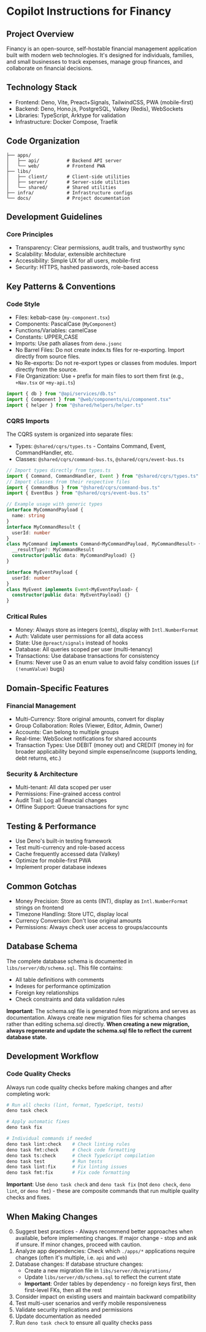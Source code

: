 # Copilot Instructions for Financy

## Project Overview

Financy is an open-source, self-hostable financial management application built with modern web technologies. It's designed for individuals, families, and small businesses to track expenses, manage group finances, and collaborate on financial decisions.

## Technology Stack

- Frontend: Deno, Vite, Preact+Signals, TailwindCSS, PWA (mobile-first)
- Backend: Deno, Hono.js, PostgreSQL, Valkey (Redis), WebSockets
- Libraries: TypeScript, Arktype for validation
- Infrastructure: Docker Compose, Traefik

## Code Organization

```
├── apps/
│   ├── api/          # Backend API server
│   └── web/          # Frontend PWA
├── libs/
│   ├── client/       # Client-side utilities
│   ├── server/       # Server-side utilities
│   └── shared/       # Shared utilities
├── infra/            # Infrastructure configs
└── docs/             # Project documentation
```

## Development Guidelines

### Core Principles

- Transparency: Clear permissions, audit trails, and trustworthy sync
- Scalability: Modular, extensible architecture
- Accessibility: Simple UX for all users, mobile-first
- Security: HTTPS, hashed passwords, role-based access

## Key Patterns & Conventions

### Code Style

- Files: kebab-case (`my-component.tsx`)
- Components: PascalCase (`MyComponent`)
- Functions/Variables: camelCase
- Constants: UPPER_CASE
- Imports: Use path aliases from `deno.jsonc`
- No Barrel Files: Do not create index.ts files for re-exporting. Import directly from source files.
- No Re-exports: Do not re-export types or classes from modules. Import directly from the source.
- File Organization: Use `+` prefix for main files to sort them first (e.g., `+Nav.tsx` or `+my-api.ts`)

```typescript
import { db } from "@api/services/db.ts"
import { Component } from "@web/components/ui/component.tsx"
import { helper } from "@shared/helpers/helper.ts"
```

### CQRS Imports

The CQRS system is organized into separate files:

- Types: `@shared/cqrs/types.ts` - Contains Command, Event, CommandHandler, etc.
- Classes: `@shared/cqrs/command-bus.ts`, `@shared/cqrs/event-bus.ts`

```typescript
// Import types directly from types.ts
import { Command, CommandHandler, Event } from "@shared/cqrs/types.ts"
// Import classes from their respective files
import { CommandBus } from "@shared/cqrs/command-bus.ts"
import { EventBus } from "@shared/cqrs/event-bus.ts"

// Example usage with generic types
interface MyCommandPayload {
  name: string
}
interface MyCommandResult {
  userId: number
}
class MyCommand implements Command<MyCommandPayload, MyCommandResult> {
  __resultType?: MyCommandResult
  constructor(public data: MyCommandPayload) {}
}

interface MyEventPayload {
  userId: number
}
class MyEvent implements Event<MyEventPayload> {
  constructor(public data: MyEventPayload) {}
}
```

### Critical Rules

- Money: Always store as integers (cents), display with `Intl.NumberFormat`
- Auth: Validate user permissions for all data access
- State: Use `@preact/signals` instead of hooks
- Database: All queries scoped per user (multi-tenancy)
- Transactions: Use database transactions for consistency
- Enums: Never use 0 as an enum value to avoid falsy condition issues (`if (!enumValue)` bugs)

## Domain-Specific Features

### Financial Management

- Multi-Currency: Store original amounts, convert for display
- Group Collaboration: Roles (Viewer, Editor, Admin, Owner)
- Accounts: Can belong to multiple groups
- Real-time: WebSocket notifications for shared accounts
- Transaction Types: Use DEBIT (money out) and CREDIT (money in) for broader applicability beyond simple expense/income (supports lending, debt returns, etc.)

### Security & Architecture

- Multi-tenant: All data scoped per user
- Permissions: Fine-grained access control
- Audit Trail: Log all financial changes
- Offline Support: Queue transactions for sync

## Testing & Performance

- Use Deno's built-in testing framework
- Test multi-currency and role-based access
- Cache frequently accessed data (Valkey)
- Optimize for mobile-first PWA
- Implement proper database indexes

## Common Gotchas

- Money Precision: Store as cents (INT), display as `Intl.NumberFormat` strings on frontend
- Timezone Handling: Store UTC, display local
- Currency Conversion: Don't lose original amounts
- Permissions: Always check user access to groups/accounts

## Database Schema

The complete database schema is documented in `libs/server/db/schema.sql`. This file contains:

- All table definitions with comments
- Indexes for performance optimization
- Foreign key relationships
- Check constraints and data validation rules

**Important**: The schema.sql file is generated from migrations and serves as documentation. Always create new migration files for schema changes rather than editing schema.sql directly. **When creating a new migration, always regenerate and update the schema.sql file to reflect the current database state.**

## Development Workflow

### Code Quality Checks

Always run code quality checks before making changes and after completing work:

```bash
# Run all checks (lint, format, TypeScript, tests)
deno task check

# Apply automatic fixes
deno task fix

# Individual commands if needed
deno task lint:check    # Check linting rules
deno task fmt:check     # Check code formatting  
deno task ts:check      # Check TypeScript compilation
deno task test          # Run tests
deno task lint:fix      # Fix linting issues
deno task fmt:fix       # Fix code formatting
```

**Important**: Use `deno task check` and `deno task fix` (not `deno check`, `deno lint`, or `deno fmt`) - these are composite commands that run multiple quality checks and fixes.

## When Making Changes

0. Suggest best practices - Always recommend better approaches when available, before implementing changes. If major change - stop and ask if unsure. If minor changes, proceed with caution.
1. Analyze app dependencies: Check which `./apps/*` applications require changes (often it's multiple, i.e. `api` and `web`)
2. Database changes: If database structure changes:
   - Create a new migration file in `libs/server/db/migrations/`
   - Update `libs/server/db/schema.sql` to reflect the current state
   - **Important**: Order tables by dependency - no foreign keys first, then first-level FKs, then all the rest
3. Consider impact on existing users and maintain backward compatibility
4. Test multi-user scenarios and verify mobile responsiveness
5. Validate security implications and permissions
6. Update documentation as needed
7. Run `deno task check` to ensure all quality checks pass
